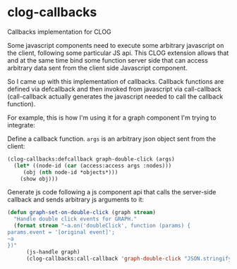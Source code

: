 # clog-callbacks

Callbacks implementation for CLOG

Some javascript components need to execute some arbitrary javascript on the client, following some particular JS api. This CLOG extension allows that and at the same time bind some function server side that can access arbitrary data sent from the client side Javascript component.

So I came up with this implementation of callbacks. Callback functions are defined via defcallback and then invoked from javascript via call-callback (call-callback actually generates the javascript needed  to call the callback function).

For example, this is how I'm using it for a graph component I'm trying to integrate:

Define a callback function. `args` is an arbitrary json object sent from the client:

```lisp
(clog-callbacks:defcallback graph-double-click (args)
  (let* ((node-id (car (access:access args :nodes)))
	 (obj (nth node-id *objects*)))
    (show obj)))
```

Generate js code following a js component api that calls the server-side callback and sends arbitrary js arguments to it:

```lisp
(defun graph-set-on-double-click (graph stream)
  "Handle double click events for GRAPH."
  (format stream "~a.on('doubleClick', function (params) {
params.event = '[original event]';
~a
})"
	  (js-handle graph)
	  (clog-callbacks:call-callback 'graph-double-click "JSON.stringify(params)")))
``` 

